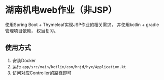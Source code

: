 # 湖南机电web作业（非JSP）
使用Spring Boot + Thymeleaf实现JSP作业的相关需求，
并使用kotlin + gradle管理项目依赖，
权当复习。

## 使用方式
1. 安装Docker
2. 运行 `app/src/main/kotlin/com/hnjd/hyx/Application.kt`
3. 访问对应Controller的路径即可